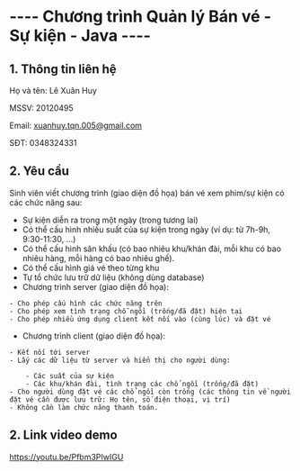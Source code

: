 ﻿# ---- Chương trình Quản lý Bán vé - Sự kiện - Java ----

## 1. Thông tin liên hệ
Họ và tên: Lê Xuân Huy

MSSV: 20120495

Email: xuanhuy.tqn.005@gmail.com

SĐT: 0348324331

## 2. Yêu cầu

Sinh viên viết chương trình (giao diện đồ họa) bán vé xem phim/sự kiện có các chức năng sau:
   + Sự kiện diễn ra trong một ngày (trong tương lai)
   + Có thể cấu hình nhiều suất của sự kiện trong ngày (ví dụ: từ 7h-9h, 9:30-11:30, ...)
   + Có thể cấu hình sân khấu (có bao nhiêu khu/khán đài, mỗi khu có bao nhiêu hàng, mỗi hàng có bao nhiêu ghế).
   + Có thể cấu hình giá vé theo từng khu
   + Tự tổ chức lưu trữ dữ liệu (không dùng database)
   + Chương trình server (giao diện đồ họa):
     
 	- Cho phép cấu hình các chức năng trên
	- Cho phép xem tình trạng chỗ ngồi (trống/đã đặt) hiện tại
	- Cho phép nhiều ứng dụng client kết nối vào (cùng lúc) và đặt vé
   + Chương trình client (giao diện đồ họa):
     
	- Kết nối tới server
	- Lấy các dữ liệu từ server và hiển thị cho người dùng:
 
		- Các suất của sự kiện
		- Các khu/khán đài, tình trạng các chổ ngồi (trống/đã đặt)
	- Cho người dùng đặt vé các chổ ngồi còn trống (các thông tin về người đặt vé cần được lưu trữ: Họ tên, số điện thoại, vị trí)
	- Không cần làm chức năng thanh toán.

## 2. Link video demo

https://youtu.be/Pfbm3PIwIGU

